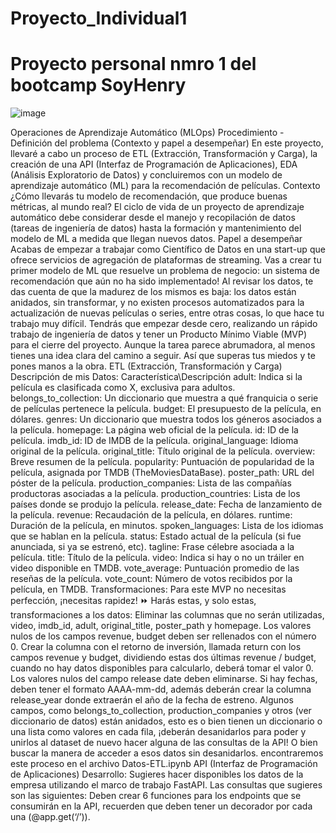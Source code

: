 # Proyecto_Individual1
# Proyecto personal nmro 1 del bootcamp SoyHenry
![image](https://github.com/Carlos10398/Proyecto_Individual1/assets/75910244/e0c9690a-5239-46e2-b2d1-254d5137e423)

 Operaciones de Aprendizaje Automático (MLOps)
Procedimiento - Definición del problema (Contexto y papel a desempeñar)
En este proyecto, llevaré a cabo un proceso de ETL (Extracción, Transformación y Carga), la creación de una API (Interfaz de Programación de Aplicaciones), EDA (Análisis Exploratorio de Datos) y concluiremos con un modelo de aprendizaje automático (ML) para la recomendación de películas.
 Contexto
¿Cómo llevarás tu modelo de recomendación, que produce buenas métricas, al mundo real? 
 El ciclo de vida de un proyecto de aprendizaje automático debe considerar desde el manejo y recopilación de datos (tareas de ingeniería de datos) hasta la formación y mantenimiento del modelo de ML a medida que llegan nuevos datos.
 Papel a desempeñar
Acabas de empezar a trabajar como Científico de Datos en una start-up que ofrece servicios de agregación de plataformas de streaming. Vas a crear tu primer modelo de ML que resuelve un problema de negocio: un sistema de recomendación que aún no ha sido implementado!
 Al revisar los datos, te das cuenta de que la madurez de los mismos es baja: los datos están anidados, sin transformar, y no existen procesos automatizados para la actualización de nuevas películas o series, entre otras cosas, lo que hace tu trabajo muy difícil.
 Tendrás que empezar desde cero, realizando un rápido trabajo de ingeniería de datos y tener un Producto Mínimo Viable (MVP) para el cierre del proyecto. Aunque la tarea parece abrumadora, al menos tienes una idea clara del camino a seguir. Así que superas tus miedos y te pones manos a la obra.
 ETL (Extracción, Transformación y Carga)
Descripción de mis Datos: Característica\Descripción
 adult: Indica si la película es clasificada como X, exclusiva para adultos.
belongs_to_collection: Un diccionario que muestra a qué franquicia o serie de películas pertenece la película.
budget: El presupuesto de la película, en dólares.
genres: Un diccionario que muestra todos los géneros asociados a la película.
homepage: La página web oficial de la película.
id: ID de la película.
imdb_id: ID de IMDB de la película.
original_language: Idioma original de la película.
original_title: Título original de la película.
overview: Breve resumen de la película.
popularity: Puntuación de popularidad de la película, asignada por TMDB (TheMoviesDataBase).
poster_path: URL del póster de la película.
production_companies: Lista de las compañías productoras asociadas a la película.
production_countries: Lista de los países donde se produjo la película.
release_date: Fecha de lanzamiento de la película.
revenue: Recaudación de la película, en dólares.
runtime: Duración de la película, en minutos.
spoken_languages: Lista de los idiomas que se hablan en la película.
status: Estado actual de la película (si fue anunciada, si ya se estrenó, etc).
tagline: Frase célebre asociada a la película.
title: Título de la película.
video: Indica si hay o no un tráiler en video disponible en TMDB.
vote_average: Puntuación promedio de las reseñas de la película.
vote_count: Número de votos recibidos por la película, en TMDB.
Transformaciones: Para este MVP no necesitas perfección, ¡necesitas rapidez! ⏩ Harás estas, y solo estas, transformaciones a los datos:
 Eliminar las columnas que no serán utilizadas, video, imdb_id, adult, original_title, poster_path y homepage.
 Los valores nulos de los campos revenue, budget deben ser rellenados con el número 0.
 Crear la columna con el retorno de inversión, llamada return con los campos revenue y budget, dividiendo estas dos últimas revenue / budget, cuando no hay datos disponibles para calcularlo, deberá tomar el valor 0.
 Los valores nulos del campo release date deben eliminarse. Si hay fechas, deben tener el formato AAAA-mm-dd, además deberán crear la columna release_year donde extraerán el año de la fecha de estreno.
 Algunos campos, como belongs_to_collection, production_companies y otros (ver diccionario de datos) están anidados, esto es o bien tienen un diccionario o una lista como valores en cada fila, ¡deberán desanidarlos para poder y unirlos al dataset de nuevo hacer alguna de las consultas de la API! O bien buscar la manera de acceder a esos datos sin desanidarlos.
 encontraremos este proceso en el archivo Datos-ETL.ipynb
 API (Interfaz de Programación de Aplicaciones)
Desarrollo: Sugieres hacer disponibles los datos de la empresa utilizando el marco de trabajo FastAPI. Las consultas que sugieres son las siguientes:
 Deben crear 6 funciones para los endpoints que se consumirán en la API, recuerden que deben tener un decorador por cada una (@app.get(‘/’)).
